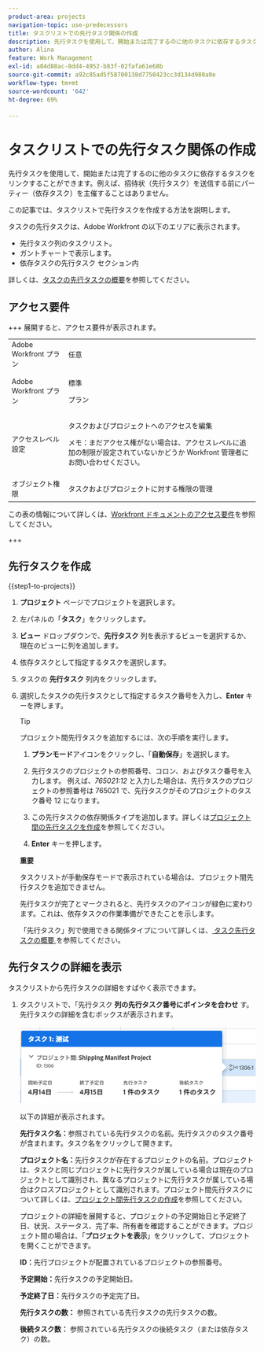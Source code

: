 ```yaml
---
product-area: projects
navigation-topic: use-predecessors
title: タスクリストでの先行タスク関係の作成
description: 先行タスクを使用して、開始または完了するのに他のタスクに依存するタスクをリンクすることができます。例えば、招待状（先行タスク）を送信する前にパーティー（依存タスク）を主催することはありません。
author: Alina
feature: Work Management
exl-id: a84d88ac-8dd4-4952-b83f-02fafa61e68b
source-git-commit: a92c85ad5f58700138d7750423cc3d134d980a9e
workflow-type: tm+mt
source-wordcount: '642'
ht-degree: 69%

---
```


# タスクリストでの先行タスク関係の作成

<!-- Audited: 5/2025 -->

先行タスクを使用して、開始または完了するのに他のタスクに依存するタスクをリンクすることができます。例えば、招待状（先行タスク）を送信する前にパーティー（依存タスク）を主催することはありません。

この記事では、タスクリストで先行タスクを作成する方法を説明します。

タスクの先行タスクは、Adobe Workfront の以下のエリアに表示されます。

* 先行タスク列のタスクリスト。
* ガントチャートで表示します。
* 依存タスクの先行タスク セクション内

詳しくは、[タスクの先行タスクの概要](../../../manage-work/tasks/use-prdcssrs/predecessors-overview.md)を参照してください。

## アクセス要件

+++ 展開すると、アクセス要件が表示されます。

<table style="table-layout:auto"> 
 <col> 
 <col> 
 <tbody> 
  <tr> 
   <td role="rowheader">Adobe Workfront プラン</td> 
   <td> <p>任意</p> </td> 
  </tr> 
  <tr> 
   <td role="rowheader">Adobe Workfront プラン</td> 
   <td> <p>標準 </p><p>プラン </p> </td> 
  </tr> 
  <tr> 
   <td role="rowheader">アクセスレベル設定</td> 
   <td> <p>タスクおよびプロジェクトへのアクセスを編集</p> <p>メモ：まだアクセス権がない場合は、アクセスレベルに追加の制限が設定されていないかどうか Workfront 管理者にお問い合わせください。 </p> </td> 
  </tr> 
  <tr> 
   <td role="rowheader">オブジェクト権限</td> 
   <td> <p>タスクおよびプロジェクトに対する権限の管理</p> </td> 
  </tr> 
 </tbody> 
</table>

この表の情報について詳しくは、[Workfront ドキュメントのアクセス要件](/help/quicksilver/administration-and-setup/add-users/access-levels-and-object-permissions/access-level-requirements-in-documentation.md)を参照してください。

+++

## 先行タスクを作成

{{step1-to-projects}}

1. **プロジェクト** ページでプロジェクトを選択します。
1. 左パネルの「**タスク**」をクリックします。
1. **ビュー** ドロップダウンで、**先行タスク** 列を表示するビューを選択するか、現在のビューに列を追加します。

1. 依存タスクとして指定するタスクを選択します。
1. タスクの **先行タスク** 列内をクリックします。
1. 選択したタスクの先行タスクとして指定するタスク番号を入力し、**Enter** キーを押します。

   >[!TIP]
   >
   >プロジェクト間先行タスクを追加するには、次の手順を実行します。
   >
   >1. **プランモード**&#x200B;アイコンをクリックし、「**自動保存**」を選択します。
   >
   >1. 先行タスクのプロジェクトの参照番号、コロン、およびタスク番号を入力します。 例えば、*765021:12* と入力した場合は、先行タスクのプロジェクトの参照番号は 765021 で、先行タスクがそのプロジェクトのタスク番号 12 になります。
   >
   >1. この先行タスクの依存関係タイプを追加します。詳しくは[プロジェクト間の先行タスクを作成](/help/quicksilver/manage-work/tasks/use-prdcssrs/cross-project-predecessors.md)を参照してください。
   >
   >1. **Enter** キーを押します。
   >
   >**重要**
   >
   >タスクリストが手動保存モードで表示されている場合は、プロジェクト間先行タスクを追加できません。

   先行タスクが完了とマークされると、先行タスクのアイコンが緑色に変わります。これは、依存タスクの作業準備ができたことを示します。

   「先行タスク」列で使用できる関係タイプについて詳しくは、[ タスク先行タスクの概要 ](../../../manage-work/tasks/use-prdcssrs/predecessors-overview.md) を参照してください。

## 先行タスクの詳細を表示

タスクリストから先行タスクの詳細をすばやく表示できます。

1. タスクリストで、「先行タスク **列の先行タスク番号にポインタを合わせ** す。 先行タスクの詳細を含むボックスが表示されます。

   ![先行タスクの詳細](assets/predecessor-details-in-task-list.png)

   以下の詳細が表示されます。

   **先行タスク名：**&#x200B;参照されている先行タスクの名前。先行タスクのタスク番号が含まれます。タスク名をクリックして開きます。

   **プロジェクト名：**&#x200B;先行タスクが存在するプロジェクトの名前。プロジェクトは、タスクと同じプロジェクトに先行タスクが属している場合は現在のプロジェクトとして識別され、異なるプロジェクトに先行タスクが属している場合はクロスプロジェクトとして識別されます。プロジェクト間先行タスクについて詳しくは、[プロジェクト間先行タスクの作成](../../tasks/use-prdcssrs/cross-project-predecessors.md)を参照してください。

   プロジェクトの詳細を展開すると、プロジェクトの予定開始日と予定終了日、状況、ステータス、完了率、所有者を確認することができます。プロジェクト間の場合は、「**プロジェクトを表示**」をクリックして、プロジェクトを開くことができます。

   **ID：**&#x200B;先行プロジェクトが配置されているプロジェクトの参照番号。

   **予定開始：**&#x200B;先行タスクの予定開始日。

   **予定終了日：**&#x200B;先行タスクの予定完了日。

   **先行タスクの数：** 参照されている先行タスクの先行タスクの数。

   **後続タスク数：** 参照されている先行タスクの後続タスク（または依存タスク）の数。
